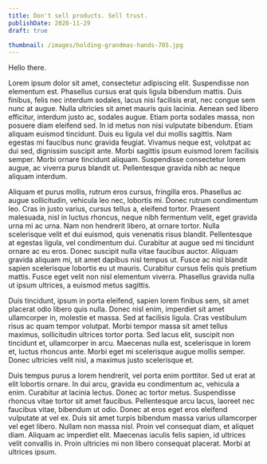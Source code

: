 ```yaml
---
title: Don't sell products. Sell trust.
publishDate: 2020-11-29
draft: true

thumbnail: /images/holding-grandmas-hands-705.jpg
---
```


Hello there.

Lorem ipsum dolor sit amet, consectetur adipiscing elit. Suspendisse non elementum est. Phasellus cursus erat quis ligula bibendum mattis. Duis finibus, felis nec interdum sodales, lacus nisi facilisis erat, nec congue sem nunc at augue. Nulla ultricies sit amet mauris quis lacinia. Aenean sed libero efficitur, interdum justo ac, sodales augue. Etiam porta sodales massa, non posuere diam eleifend sed. In id metus non nisi vulputate bibendum. Etiam aliquam euismod tincidunt. Duis eu ligula vel dui mollis sagittis. Nam egestas mi faucibus nunc gravida feugiat. Vivamus neque est, volutpat ac dui sed, dignissim suscipit ante. Morbi sagittis ipsum euismod lorem facilisis semper. Morbi ornare tincidunt aliquam. Suspendisse consectetur lorem augue, ac viverra purus blandit ut. Pellentesque gravida nibh ac neque aliquam interdum.

Aliquam et purus mollis, rutrum eros cursus, fringilla eros. Phasellus ac augue sollicitudin, vehicula leo nec, lobortis mi. Donec rutrum condimentum leo. Cras in justo varius, cursus tellus a, eleifend tortor. Praesent malesuada, nisl in luctus rhoncus, neque nibh fermentum velit, eget gravida urna mi ac urna. Nam non hendrerit libero, at ornare tortor. Nulla scelerisque velit et dui euismod, quis venenatis risus blandit. Pellentesque at egestas ligula, vel condimentum dui. Curabitur at augue sed mi tincidunt ornare ac eu eros. Donec suscipit nulla vitae faucibus auctor. Aliquam gravida aliquam mi, sit amet dapibus nisl tempus ut. Fusce ac nisl blandit sapien scelerisque lobortis eu ut mauris. Curabitur cursus felis quis pretium mattis. Fusce eget velit non nisl elementum viverra. Phasellus gravida nulla ut ipsum ultrices, a euismod metus sagittis.

Duis tincidunt, ipsum in porta eleifend, sapien lorem finibus sem, sit amet placerat odio libero quis nulla. Donec nisl enim, imperdiet sit amet ullamcorper in, molestie et massa. Sed at facilisis ligula. Cras vestibulum risus ac quam tempor volutpat. Morbi tempor massa sit amet tellus maximus, sollicitudin ultrices tortor porta. Sed lacus elit, suscipit non tincidunt et, ullamcorper in arcu. Maecenas nulla est, scelerisque in lorem et, luctus rhoncus ante. Morbi eget mi scelerisque augue mollis semper. Donec ultricies velit nisl, a maximus justo scelerisque et.

Duis tempus purus a lorem hendrerit, vel porta enim porttitor. Sed ut erat at elit lobortis ornare. In dui arcu, gravida eu condimentum ac, vehicula a enim. Curabitur at lacinia lectus. Donec ac tortor metus. Suspendisse rhoncus vitae tortor sit amet faucibus. Pellentesque arcu lacus, laoreet nec faucibus vitae, bibendum ut odio. Donec at eros eget eros eleifend vulputate at vel ex. Duis sit amet turpis bibendum massa varius ullamcorper vel eget libero. Nullam non massa nisl. Proin vel consequat diam, et aliquet diam. Aliquam ac imperdiet elit. Maecenas iaculis felis sapien, id ultrices velit convallis in. Proin ultricies mi non libero consequat placerat. Morbi at ultrices ipsum.
